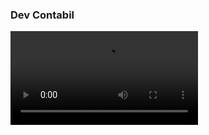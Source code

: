 ### Dev Contabil

<video src="video/DevContabil.mp4" type="video/mp4">
 
Projeto feito com o meu mentor "Rodolfo Mori", Utilizando HTML e CSS para a criação do layout (Figma)
